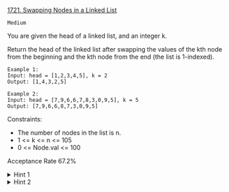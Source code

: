 [1721. Swapping Nodes in a Linked List](https://leetcode.com/problems/swapping-nodes-in-a-linked-list/description/)

`Medium`

You are given the head of a linked list, and an integer k.

Return the head of the linked list after swapping the values of the kth node from the beginning and the kth node from the end (the list is 1-indexed).

```
Example 1:
Input: head = [1,2,3,4,5], k = 2
Output: [1,4,3,2,5]

Example 2:
Input: head = [7,9,6,6,7,8,3,0,9,5], k = 5
Output: [7,9,6,6,8,7,3,0,9,5]
``` 

Constraints:

- The number of nodes in the list is n.
- 1 <= k <= n <= 105
- 0 <= Node.val <= 100

Acceptance Rate
67.2%

<details>
<summary>Hint 1</summary>

We can transform the linked list to an array this should ease things up

</details>

<details>
<summary>Hint 2</summary>

After transforming the linked list to an array it becomes as easy as swapping two integers in an array then rebuilding the linked list

</details>